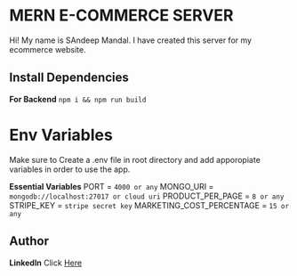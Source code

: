 ﻿# MERN E-COMMERCE SERVER

Hi! My name is SAndeep Mandal. I have created this server for my ecommerce website.

## Install Dependencies

**For Backend** `npm i && npm run build`


# Env Variables

Make sure to Create a .env file in root directory and add apporopiate variables in order to use the app.

**Essential Variables**
PORT = `4000 or any`
MONGO_URI = `mongodb://localhost:27017 or cloud uri`
PRODUCT_PER_PAGE = `8 or any`
STRIPE_KEY = `stripe secret key`
MARKETING_COST_PERCENTAGE = `15 or any`


## Author

**LinkedIn** Click [Here](www.linkedin.com/in/isandeepmandal)


